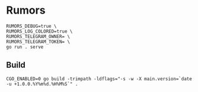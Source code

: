 # Rumors

```shell
RUMORS_DEBUG=true \
RUMORS_LOG_COLORED=true \
RUMORS_TELEGRAM_OWNER= \
RUMORS_TELEGRAM_TOKEN= \
go run . serve
```

## Build

```shell
CGO_ENABLED=0 go build -trimpath -ldflags="-s -w -X main.version=`date -u +1.0.0.%Y%m%d.%H%M%S`" .
```